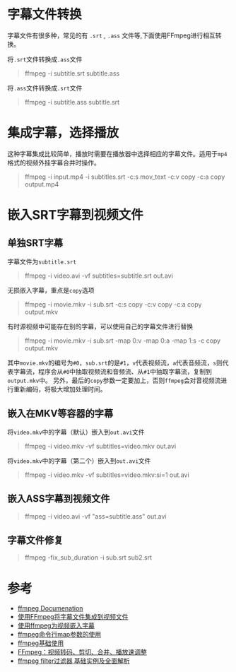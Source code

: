 # 字幕文件转换

字幕文件有很多种，常见的有 `.srt` , `.ass` 文件等,下面使用FFmpeg进行相互转换。

将`.srt`文件转换成`.ass`文件
> ffmpeg -i subtitle.srt subtitle.ass

将`.ass`文件转换成`.srt`文件
> ffmpeg -i subtitle.ass subtitle.srt

# 集成字幕，选择播放

这种字幕集成比较简单，播放时需要在播放器中选择相应的字幕文件。适用于`mp4`格式的视频外挂字幕合并时操作。
> ffmpeg -i input.mp4 -i subtitles.srt -c:s mov_text -c:v copy -c:a copy output.mp4

# 嵌入SRT字幕到视频文件

## 单独SRT字幕

字幕文件为`subtitle.srt`
> ffmpeg -i video.avi -vf subtitles=subtitle.srt out.avi

无损嵌入字幕，重点是`copy`选项
> ffmpeg -i movie.mkv -i sub.srt -c:s copy -c:v copy -c:a copy output.mkv

有时源视频中可能存在别的字幕，可以使用自己的字幕文件进行替换
> ffmpeg -i movie.mkv -i sub.srt -map 0:v -map 0:a -map 1:s -c copy output.mkv 

其中`movie.mkv`的编号为`#0`，`sub.srt`的是`#1`，`v`代表视频流，`a`代表音频流，`s`则代表字幕流，程序会从`#0`中抽取视频流和音频流、从`#1`中抽取字幕流，复制到`output.mkv`中。
另外，最后的`copy`参数一定要加上，否则`ffmpeg`会对音视频流进行重新编码，将极大增加处理时间。

## 嵌入在MKV等容器的字幕

将`video.mkv`中的字幕（默认）嵌入到`out.avi`文件
> ffmpeg -i video.mkv -vf subtitles=video.mkv out.avi

将`video.mkv`中的字幕（第二个）嵌入到`out.avi`文件
> ffmpeg -i video.mkv -vf subtitles=video.mkv:si=1 out.avi

## 嵌入ASS字幕到视频文件
> ffmpeg -i video.avi -vf "ass=subtitle.ass" out.avi

## 字幕文件修复
> ffmpeg -fix_sub_duration -i sub.srt sub2.srt

# 参考

- [ffmpeg Documenation](http://ffmpeg.org/ffmpeg.html)
- [使用FFmpeg将字幕文件集成到视频文件](https://www.yaosansi.com/post/ffmpeg-burn-subtitles-into-video/)
- [使用ffmpeg为视频嵌入字幕](https://www.jianshu.com/p/ba8670f09df0)
- [ffmpeg命令行map参数的使用](https://blog.csdn.net/xiaoluer/article/details/81136478)
- [ffmpeg基础使用](https://www.jianshu.com/p/ddafe46827b7)
- [FFmpeg：视频转码、剪切、合并、播放速调整](https://fzheng.me/2016/01/08/ffmpeg/)
- [ffmpeg filter过滤器 基础实例及全面解析](https://blog.csdn.net/newchenxf/article/details/51364105)



